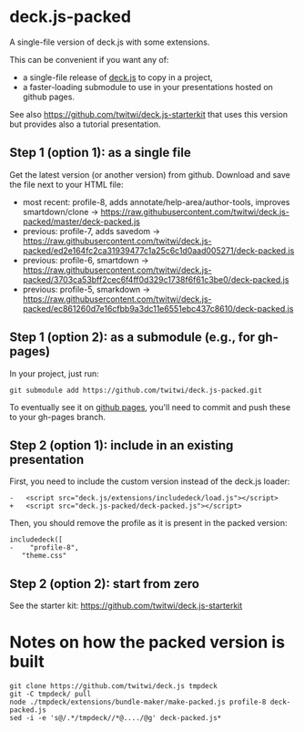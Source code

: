 deck.js-packed
==============

A single-file version of deck.js with some extensions.

This can be convenient if you want any of:
- a single-file release of [deck.js](https://github.com/twitwi/deck.js) to copy in a project,
- a faster-loading submodule to use in your presentations hosted on github pages.

See also https://github.com/twitwi/deck.js-starterkit that uses this version but provides also a tutorial presentation.

## Step 1 (option 1): as a single file

Get the latest version (or another version) from github.
Download and save the file next to your HTML file:
- most recent: profile-8, adds annotate/help-area/author-tools, improves smartdown/clone → <https://raw.githubusercontent.com/twitwi/deck.js-packed/master/deck-packed.js>
- previous: profile-7, adds savedom → <https://raw.githubusercontent.com/twitwi/deck.js-packed/ed2e164fc2ca31939477c1a25c6c1d0aad005271/deck-packed.js>
- previous: profile-6, smartdown → <https://raw.githubusercontent.com/twitwi/deck.js-packed/3703ca53bff2cec6f4ff0d329c1738f6f61c3be0/deck-packed.js>
- previous: profile-5, smarkdown → <https://raw.githubusercontent.com/twitwi/deck.js-packed/ec861260d7e16cfbb9a3dc11e6551ebc437c8610/deck-packed.js>


## Step 1 (option 2): as a submodule (e.g., for gh-pages)

In your project, just run:

    git submodule add https://github.com/twitwi/deck.js-packed.git

To eventually see it on [github pages](https://pages.github.com/), you'll need to commit and push these to your gh-pages branch.

## Step 2 (option 1): include in an existing presentation

First, you need to include the custom version instead of the deck.js loader:

    -	<script src="deck.js/extensions/includedeck/load.js"></script>
    +	<script src="deck.js-packed/deck-packed.js"></script>

Then, you should remove the profile as it is present in the packed version:

    includedeck([
    -    "profile-8",
       "theme.css"

## Step 2 (option 2): start from zero

See the starter kit: https://github.com/twitwi/deck.js-starterkit


# Notes on how the packed version is built

    git clone https://github.com/twitwi/deck.js tmpdeck
    git -C tmpdeck/ pull
    node ./tmpdeck/extensions/bundle-maker/make-packed.js profile-8 deck-packed.js
    sed -i -e 's@/.*/tmpdeck//*@..../@g' deck-packed.js*
